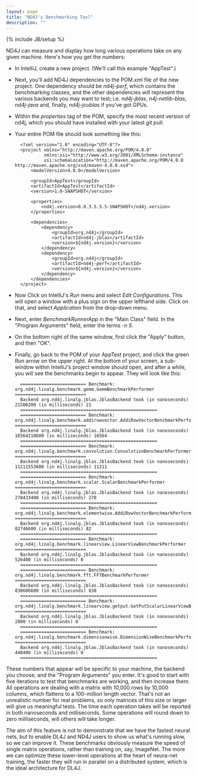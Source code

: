 ```yaml
---
layout: page
title: "ND4J's Benchmarking Tool"
description: ""
---
```

{% include JB/setup %}

ND4J can measure and display how long various operations take on any given machine. Here's how you get the numbers:
* In IntelliJ, create a new project. (We'll call this example "AppTest".) 
* Next, you'll add ND4J dependencies to the POM.xml file of the new project. One dependency should be *nd4j-perf*, which contains the benchmarking classes, and the other dependencies will represent the various backends you may want to test; i.e. *nd4j-jblas*, *n4j-netlib-blas*, *nd4j-java* and, finally, *nd4j-jcublas* if you've got GPUs. 
* Within the *properties* tag of the POM, specify the most recent version of nd4j, which you should have installed with your latest *git pull*.
* Your entire POM file should look something like this:

		<?xml version="1.0" encoding="UTF-8"?>
		<project xmlns="http://maven.apache.org/POM/4.0.0"
		         xmlns:xsi="http://www.w3.org/2001/XMLSchema-instance"
		         xsi:schemaLocation="http://maven.apache.org/POM/4.0.0 http://maven.apache.org/xsd/maven-4.0.0.xsd">
		    <modelVersion>4.0.0</modelVersion>
		
		    <groupId>AppTest</groupId>
		    <artifactId>AppTest</artifactId>
		    <version>1.0-SNAPSHOT</version>
		
		    <properties>
		        <nd4j.version>0.0.3.5.5.5-SNAPSHOT</nd4j.version>
		    </properties>
		
		    <dependencies>
		        <dependency>
		            <groupId>org.nd4j</groupId>
		            <artifactId>nd4j-jblas</artifactId>
		            <version>${nd4j.version}</version>
		        </dependency>
		        <dependency>
		            <groupId>org.nd4j</groupId>
		            <artifactId>nd4j-perf</artifactId>
		            <version>${nd4j.version}</version>
		        </dependency>
		    </dependencies>
		</project>

* Now Click on IntelliJ's *Run* menu and select *Edit Configurations*. This will open a window with a plus sign on the upper lefthand side. Click on that, and select *Application* from the drop-down menu. 
* Next, enter *BenchmarkRunnerApp* in the "Main Class" field. In the "Program Arguments" field, enter the terms *-n 5*. 
* On the bottom right of the same window, first click the "Apply" button, and then "OK".
* Finally, go back to the POM of your AppTest project, and click the green Run arrow on the upper right. At the bottom of your screen, a sub-window within IntelliJ's project window should open, and after a while, you will see the benchmarks begin to appear. They will look like this:

		========================= Benchmark: org.nd4j.linalg.benchmark.gemm.GemmBenchmarkPerformer ===========================
		Backend org.nd4j.linalg.jblas.JblasBackend took (in nanoseconds) 21506200 (in milliseconds) 21
		====================================================
		========================= Benchmark: org.nd4j.linalg.benchmark.addirowvector.AddiRowVectorBenchmarkPerformer ===========================
		Backend org.nd4j.linalg.jblas.JblasBackend took (in nanoseconds) 16564210600 (in milliseconds) 16564
		====================================================
		========================= Benchmark: org.nd4j.linalg.benchmark.convolution.ConvolutionBenchmarkPerformer ===========================
		Backend org.nd4j.linalg.jblas.JblasBackend took (in nanoseconds) 11211553600 (in milliseconds) 11211
		====================================================
		========================= Benchmark: org.nd4j.linalg.benchmark.scalar.ScalarBenchmarkPerformer ===========================
		Backend org.nd4j.linalg.jblas.JblasBackend took (in nanoseconds) 278433400 (in milliseconds) 278
		====================================================
		========================= Benchmark: org.nd4j.linalg.benchmark.elementwise.AddiRowVectorBenchmarkPerformer ===========================
		Backend org.nd4j.linalg.jblas.JblasBackend took (in nanoseconds) 82746600 (in milliseconds) 82
		====================================================
		========================= Benchmark: org.nd4j.linalg.benchmark.linearview.LinearViewBenchmarkPerformer ===========================
		Backend org.nd4j.linalg.jblas.JblasBackend took (in nanoseconds) 526400 (in milliseconds) 0
		====================================================
		========================= Benchmark: org.nd4j.linalg.benchmark.fft.FFTBenchmarkPerformer ===========================
		Backend org.nd4j.linalg.jblas.JblasBackend took (in nanoseconds) 838606600 (in milliseconds) 838
		====================================================
		========================= Benchmark: org.nd4j.linalg.benchmark.linearview.getput.GetPutScalarLinearViewBenchmarkPerformer ===========================
		Backend org.nd4j.linalg.jblas.JblasBackend took (in nanoseconds) 2800 (in milliseconds) 0
		====================================================
		========================= Benchmark: org.nd4j.linalg.benchmark.dimensionwise.DimensionWiseBenchmarkPerformer ===========================
		Backend org.nd4j.linalg.jblas.JblasBackend took (in nanoseconds) 440400 (in milliseconds) 0
		====================================================

These numbers that appear will be specific to your machine, the backend you choose, and the "Program Arguments" you enter. It's good to start with five iterations to test that benchmarks are working, and then increase them. All operations are dealing with a matrix with 10,000 rows by 10,000 columns, which flattens to a 100-million length vector. That's not an unrealistic number for real problems, so only matrices of this size or larger will give us meaningful tests. The time each operation takes will be reported in both nanoseconds and milliseconds. Some operations will round down to zero milliseconds, will others will take longer. 

The aim of this feature is not to demonstrate that we have the fastest neural nets, but to enable DL4J and ND4J users to show us what's running slow, so we can improve it. These benchmarks obviously measure the speed of single matrix operations, rather than training on, say, ImageNet. The more we can optimize these lower-level operations at the heart of neura-net training, the faster they will run in parallel on a distributed system, which is the ideal architecture for DL4J. 

